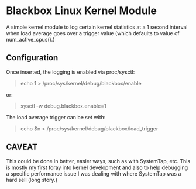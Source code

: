 Blackbox Linux Kernel Module
============================

A simple kernel module to log certain kernel statistics at a 1 second
interval when load average goes over a trigger value (which defaults
to value of num_active_cpus().)

Configuration
-------------

Once inserted, the logging is enabled via proc/sysctl:

>
> echo 1 > /proc/sys/kernel/debug/blackbox/enable
>

or:

>
> sysctl -w debug.blackbox.enable=1
>

The load average trigger can be set with:

>
> echo $n > /proc/sys/kernel/debug/blackbox/load_trigger
>

CAVEAT
-------


This could be done in better, easier ways, such as with SystemTap,
etc. This is mostly my first foray into kernel development and also to
help debugging a specific performance issue I was dealing with where
SystemTap was a hard sell (long story.)




